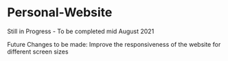 # Personal-Website
Still in Progress - To be completed mid August 2021

Future Changes to be made: Improve the responsiveness of the website for different screen sizes
